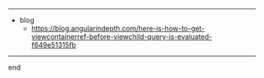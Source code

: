 
---

- blog
	- https://blog.angularindepth.com/here-is-how-to-get-viewcontainerref-before-viewchild-query-is-evaluated-f649e51315fb

---

end